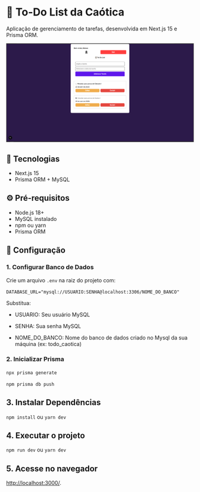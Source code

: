 # 📝 To-Do List da Caótica

Aplicação de gerenciamento de tarefas, desenvolvida em Next.js 15 e Prisma ORM.

![Tela do Dashboard](/public/dashboard.png)

## 🚀 Tecnologias
- Next.js 15 
- Prisma ORM + MySQL

## ⚙️ Pré-requisitos
- Node.js 18+
- MySQL instalado
- npm ou yarn
- Prisma ORM

## 🔧 Configuração

### 1. Configurar Banco de Dados
Crie um arquivo `.env` na raiz do projeto com: 

```env
DATABASE_URL="mysql://USUARIO:SENHA@localhost:3306/NOME_DO_BANCO"
```

Substitua:

* USUARIO: Seu usuário MySQL

* SENHA: Sua senha MySQL

* NOME_DO_BANCO: Nome do banco de dados criado no Mysql da sua máquina (ex: todo_caotica)
### 2. Inicializar Prisma
`npx prisma generate`

`npm prisma db push`

## 3. Instalar Dependências
`npm install`   ou `yarn dev`

## 4. Executar o projeto
`npm run dev` ou
`yarn dev`

## 5. Acesse no navegador
[http://localhost:3000/](http://localhost:3000/).
